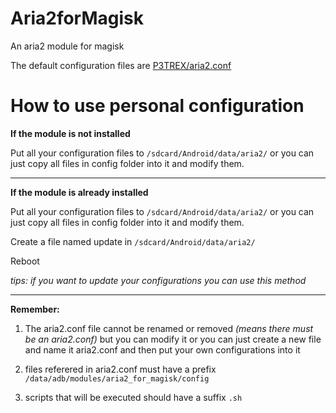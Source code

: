 # Aria2forMagisk

An aria2 module for magisk

The default configuration files are [P3TREX/aria2.conf](https://github.com/P3TERX/aria2.conf)

# How to use personal configuration

**If the module is not installed**


  Put all your configuration files to ```/sdcard/Android/data/aria2/``` or you can just copy all files in config folder into it and modify them.

-------

**If the module is already installed**


  Put all your configuration files to ```/sdcard/Android/data/aria2/``` or you can just copy all files in config folder into it and modify them.

  Create a file named update in ```/sdcard/Android/data/aria2/```

  Reboot
  
  *tips: if you want to update your configurations you can use this method*
  
-------

**Remember:**
  1. The aria2.conf file cannot be renamed or removed *(means there must be an aria2.conf)* but you can modify it or you can just create a new file and name it aria2.conf and then put your own configurations into it

  2. files referered in aria2.conf must have a prefix ```/data/adb/modules/aria2_for_magisk/config```
  
  3. scripts that will be executed should have a suffix ```.sh```
  

